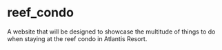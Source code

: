 # reef_condo
A website that will be designed to showcase the multitude of things to do when staying at the reef condo in Atlantis Resort. 
